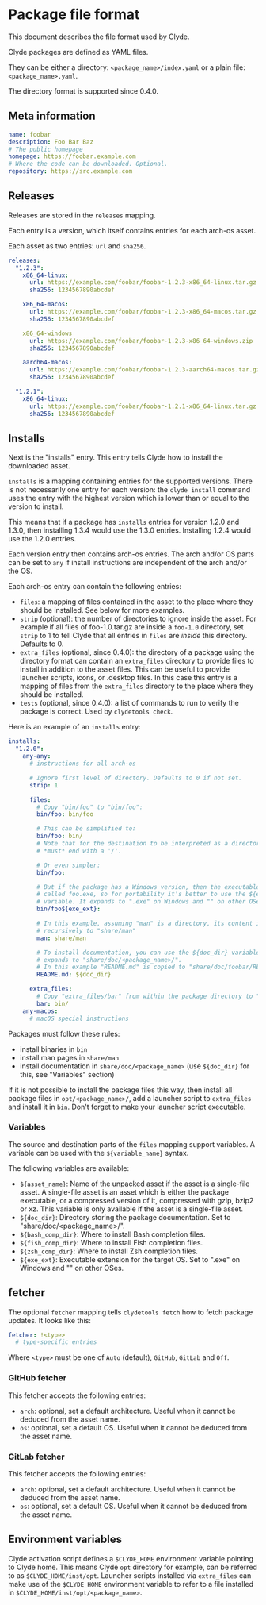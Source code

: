 # Package file format

This document describes the file format used by Clyde.

Clyde packages are defined as YAML files.

They can be either a directory: `<package_name>/index.yaml` or a plain file: `<package_name>.yaml`.

The directory format is supported since 0.4.0.

## Meta information

```yaml
name: foobar
description: Foo Bar Baz
# The public homepage
homepage: https://foobar.example.com
# Where the code can be downloaded. Optional.
repository: https://src.example.com
```

## Releases

Releases are stored in the `releases` mapping.

Each entry is a version, which itself contains entries for each arch-os asset.

Each asset as two entries: `url` and `sha256`.

```yaml
releases:
  "1.2.3":
    x86_64-linux:
      url: https://example.com/foobar/foobar-1.2.3-x86_64-linux.tar.gz
      sha256: 1234567890abcdef

    x86_64-macos:
      url: https://example.com/foobar/foobar-1.2.3-x86_64-macos.tar.gz
      sha256: 1234567890abcdef

    x86_64-windows
      url: https://example.com/foobar/foobar-1.2.3-x86_64-windows.zip
      sha256: 1234567890abcdef

    aarch64-macos:
      url: https://example.com/foobar/foobar-1.2.3-aarch64-macos.tar.gz
      sha256: 1234567890abcdef

  "1.2.1":
    x86_64-linux:
      url: https://example.com/foobar/foobar-1.2.1-x86_64-linux.tar.gz
      sha256: 1234567890abcdef
```

## Installs

Next is the "installs" entry. This entry tells Clyde how to install the downloaded asset.

`installs` is a mapping containing entries for the supported versions. There is not necessarily one entry for each version: the `clyde install` command uses the entry with the highest version which is lower than or equal to the version to install.

This means that if a package has `installs` entries for version 1.2.0 and 1.3.0, then installing 1.3.4 would use the 1.3.0 entries. Installing 1.2.4 would use the 1.2.0 entries.

Each version entry then contains arch-os entries. The arch and/or OS parts can be set to `any` if install instructions are independent of the arch and/or the OS.

Each arch-os entry can contain the following entries:

- `files`: a mapping of files contained in the asset to the place where they should be installed. See below for more examples.
- `strip` (optional): the number of directories to ignore inside the asset. For example if all files of foo-1.0.tar.gz are inside a `foo-1.0` directory, set `strip` to 1 to tell Clyde that all entries in `files` are *inside* this directory. Defaults to 0.
- `extra_files` (optional, since 0.4.0): the directory of a package using the directory format can contain an `extra_files` directory to provide files to install in addition to the asset files. This can be useful to provide launcher scripts, icons, or .desktop files. In this case this entry is a mapping of files from the `extra_files` directory to the place where they should be installed.
- `tests` (optional, since 0.4.0): a list of commands to run to verify the package is correct. Used by `clydetools check`.

Here is an example of an `installs` entry:

```yaml
installs:
  "1.2.0":
    any-any:
      # instructions for all arch-os

      # Ignore first level of directory. Defaults to 0 if not set.
      strip: 1

      files:
        # Copy "bin/foo" to "bin/foo":
        bin/foo: bin/foo

        # This can be simplified to:
        bin/foo: bin/
        # Note that for the destination to be interpreted as a directory, it
        # *must* end with a '/'.

        # Or even simpler:
        bin/foo:

        # But if the package has a Windows version, then the executable will be
        # called foo.exe, so for portability it's better to use the ${exe_ext}
        # variable. It expands to ".exe" on Windows and "" on other OSes.
        bin/foo${exe_ext}:

        # In this example, assuming "man" is a directory, its content is copied
        # recursively to "share/man"
        man: share/man

        # To install documentation, you can use the ${doc_dir} variable, which
        # expands to "share/doc/<package_name>/".
        # In this example "README.md" is copied to "share/doc/foobar/README.md".
        README.md: ${doc_dir}

      extra_files:
        # Copy "extra_files/bar" from within the package directory to "bin/bar"
        bar: bin/
    any-macos:
      # macOS special instructions
```

Packages must follow these rules:

- install binaries in `bin`
- install man pages in `share/man`
- install documentation in `share/doc/<package_name>` (use `${doc_dir}` for this, see "Variables" section)

If it is not possible to install the package files this way, then install all package files in `opt/<package_name>/`, add a launcher script to `extra_files` and install it in `bin`. Don't forget to make your launcher script executable.

### Variables

The source and destination parts of the `files` mapping support variables. A variable can be used with the `${variable_name}` syntax.

The following variables are available:

- `${asset_name}`: Name of the unpacked asset if the asset is a single-file asset. A single-file asset is an asset which is either the package executable, or a compressed version of it, compressed with gzip, bzip2 or xz. This variable is only available if the asset is a single-file asset.
- `${doc_dir}`: Directory storing the package documentation. Set to "share/doc/<package_name>/".
- `${bash_comp_dir}`: Where to install Bash completion files.
- `${fish_comp_dir}`: Where to install Fish completion files.
- `${zsh_comp_dir}`: Where to install Zsh completion files.
- `${exe_ext}`: Executable extension for the target OS. Set to ".exe" on Windows and "" on other OSes.

## fetcher

The optional `fetcher` mapping tells `clydetools fetch` how to fetch package updates. It looks like this:

```yaml
fetcher: !<type>
  # type-specific entries
```

Where `<type>` must be one of `Auto` (default), `GitHub`, `GitLab` and `Off`.

### GitHub fetcher

This fetcher accepts the following entries:

- `arch`: optional, set a default architecture. Useful when it cannot be deduced from the asset name.
- `os`: optional, set a default OS. Useful when it cannot be deduced from the asset name.

### GitLab fetcher

This fetcher accepts the following entries:

- `arch`: optional, set a default architecture. Useful when it cannot be deduced from the asset name.
- `os`: optional, set a default OS. Useful when it cannot be deduced from the asset name.

## Environment variables

Clyde activation script defines a `$CLYDE_HOME` environment variable pointing to Clyde home. This means Clyde `opt` directory for example, can be referred to as `$CLYDE_HOME/inst/opt`. Launcher scripts installed via `extra_files` can make use of the `$CLYDE_HOME` environment variable to refer to a file installed in `$CLYDE_HOME/inst/opt/<package_name>`.
